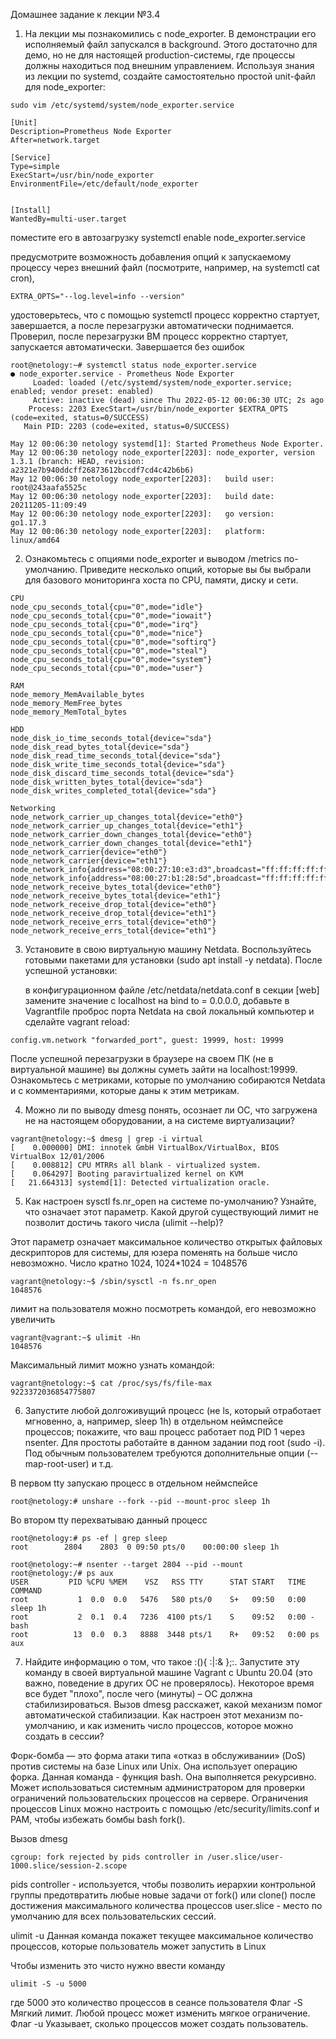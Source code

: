 Домашнее задание к лекции №3.4

1. На лекции мы познакомились с node_exporter. В демонстрации его исполняемый файл запускался в background. Этого достаточно для демо, но не для настоящей production-системы, где процессы должны находиться под внешним управлением. Используя знания из лекции по systemd, создайте самостоятельно простой unit-файл для node_exporter:

```
sudo vim /etc/systemd/system/node_exporter.service

[Unit] 
Description=Prometheus Node Exporter 
After=network.target 

[Service] 
Type=simple 
ExecStart=/usr/bin/node_exporter
EnvironmentFile=/etc/default/node_exporter


[Install] 
WantedBy=multi-user.target
```

поместите его в автозагрузку
systemctl enable node_exporter.service

предусмотрите возможность добавления опций к запускаемому процессу через внешний файл (посмотрите, например, на systemctl cat cron),
```
EXTRA_OPTS="--log.level=info --version"
```

удостоверьтесь, что с помощью systemctl процесс корректно стартует, завершается, а после перезагрузки автоматически поднимается.
Проверил, после перезагрузки ВМ процесс корректно стартует, запускается автоматически. Завершается без ошибок
```
root@netology:~# systemctl status node_exporter.service
● node_exporter.service - Prometheus Node Exporter
     Loaded: loaded (/etc/systemd/system/node_exporter.service; enabled; vendor preset: enabled)
     Active: inactive (dead) since Thu 2022-05-12 00:06:30 UTC; 2s ago
    Process: 2203 ExecStart=/usr/bin/node_exporter $EXTRA_OPTS (code=exited, status=0/SUCCESS)
   Main PID: 2203 (code=exited, status=0/SUCCESS)

May 12 00:06:30 netology systemd[1]: Started Prometheus Node Exporter.
May 12 00:06:30 netology node_exporter[2203]: node_exporter, version 1.3.1 (branch: HEAD, revision: a2321e7b940ddcff26873612bccdf7cd4c42b6b6)
May 12 00:06:30 netology node_exporter[2203]:   build user:       root@243aafa5525c
May 12 00:06:30 netology node_exporter[2203]:   build date:       20211205-11:09:49
May 12 00:06:30 netology node_exporter[2203]:   go version:       go1.17.3
May 12 00:06:30 netology node_exporter[2203]:   platform:         linux/amd64
```

2. Ознакомьтесь с опциями node_exporter и выводом /metrics по-умолчанию. Приведите несколько опций, которые вы бы выбрали для базового мониторинга хоста по CPU, памяти, диску и сети.
```
CPU 
node_cpu_seconds_total{cpu="0",mode="idle"} 
node_cpu_seconds_total{cpu="0",mode="iowait"}  
node_cpu_seconds_total{cpu="0",mode="irq"} 
node_cpu_seconds_total{cpu="0",mode="nice"} 
node_cpu_seconds_total{cpu="0",mode="softirq"} 
node_cpu_seconds_total{cpu="0",mode="steal"} 
node_cpu_seconds_total{cpu="0",mode="system"} 
node_cpu_seconds_total{cpu="0",mode="user"}  
   
RAM
node_memory_MemAvailable_bytes
node_memory_MemFree_bytes
node_memory_MemTotal_bytes

HDD
node_disk_io_time_seconds_total{device="sda"} 
node_disk_read_bytes_total{device="sda"} 
node_disk_read_time_seconds_total{device="sda"} 
node_disk_write_time_seconds_total{device="sda"}
node_disk_discard_time_seconds_total{device="sda"}
node_disk_written_bytes_total{device="sda"}
node_disk_writes_completed_total{device="sda"}

Networking
node_network_carrier_up_changes_total{device="eth0"} 
node_network_carrier_up_changes_total{device="eth1"}
node_network_carrier_down_changes_total{device="eth0"} 
node_network_carrier_down_changes_total{device="eth1"}
node_network_carrier{device="eth0"} 
node_network_carrier{device="eth1"}
node_network_info{address="08:00:27:10:e3:d3",broadcast="ff:ff:ff:ff:ff:ff",device="eth1",duplex="full",ifalias="",operstate="up"} 
node_network_info{address="08:00:27:b1:28:5d",broadcast="ff:ff:ff:ff:ff:ff",device="eth0",duplex="full",ifalias="",operstate="up"}
node_network_receive_bytes_total{device="eth0"} 
node_network_receive_bytes_total{device="eth1"}
node_network_receive_drop_total{device="eth0"} 
node_network_receive_drop_total{device="eth1"}
node_network_receive_errs_total{device="eth0"} 
node_network_receive_errs_total{device="eth1"}
```


3. Установите в свою виртуальную машину Netdata. Воспользуйтесь готовыми пакетами для установки (sudo apt install -y netdata). После успешной установки:

	в конфигурационном файле /etc/netdata/netdata.conf в секции [web] замените значение с localhost на bind to = 0.0.0.0,
	добавьте в Vagrantfile проброс порта Netdata на свой локальный компьютер и сделайте vagrant reload:
```
config.vm.network "forwarded_port", guest: 19999, host: 19999
```

После успешной перезагрузки в браузере на своем ПК (не в виртуальной машине) вы должны суметь зайти на localhost:19999. Ознакомьтесь с метриками, которые по умолчанию собираются Netdata и с комментариями, которые даны к этим метрикам.

4. Можно ли по выводу dmesg понять, осознает ли ОС, что загружена не на настоящем оборудовании, а на системе виртуализации?

```
vagrant@netology:~$ dmesg | grep -i virtual
[    0.000000] DMI: innotek GmbH VirtualBox/VirtualBox, BIOS VirtualBox 12/01/2006
[    0.008812] CPU MTRRs all blank - virtualized system.
[    0.064297] Booting paravirtualized kernel on KVM
[   21.664313] systemd[1]: Detected virtualization oracle.
```

5. Как настроен sysctl fs.nr_open на системе по-умолчанию? Узнайте, что означает этот параметр. Какой другой существующий лимит не позволит достичь такого числа (ulimit --help)?

Этот параметр означает максимальное количество открытых файловых дескрипторов для системы, для юзера поменять на больше число невозможно. Число кратно 1024, 1024*1024 = 1048576
```
vagrant@netology:~$ /sbin/sysctl -n fs.nr_open
1048576
```

лимит на пользователя можно посмотреть командой, его невозможно увеличить
```
vagrant@vagrant:~$ ulimit -Hn
1048576
```

Максимальный лимит можно узнать командой:
```
vagrant@netology:~$ cat /proc/sys/fs/file-max
9223372036854775807
```

6. Запустите любой долгоживущий процесс (не ls, который отработает мгновенно, а, например, sleep 1h) в отдельном неймспейсе процессов; покажите, что ваш процесс работает под PID 1 через nsenter. Для простоты работайте в данном задании под root (sudo -i). Под обычным пользователем требуются дополнительные опции (--map-root-user) и т.д.

В первом tty запускаю процесс  в отдельном неймспейсе
```
root@netology:# unshare --fork --pid --mount-proc sleep 1h
```

Во втором tty перехватываю данный процесс
```
root@netology:# ps -ef | grep sleep 
root        2804    2803  0 09:50 pts/0    00:00:00 sleep 1h

root@netology:~# nsenter --target 2804 --pid --mount 
root@netology:/# ps aux 
USER         PID %CPU %MEM    VSZ   RSS TTY      STAT START   TIME COMMAND 
root           1  0.0  0.0   5476   580 pts/0    S+   09:50   0:00 sleep 1h 
root           2  0.1  0.4   7236  4100 pts/1    S    09:52   0:00 -bash 
root          13  0.0  0.3   8888  3448 pts/1    R+   09:52   0:00 ps aux
```

7. Найдите информацию о том, что такое :(){ :|:& };:. Запустите эту команду в своей виртуальной машине Vagrant с Ubuntu 20.04 (это важно, поведение в других ОС не проверялось). Некоторое время все будет "плохо", после чего (минуты) – ОС должна стабилизироваться. Вызов dmesg расскажет, какой механизм помог автоматической стабилизации. Как настроен этот механизм по-умолчанию, и как изменить число процессов, которое можно создать в сессии?

Форк-бомба — это форма атаки типа «отказ в обслуживании» (DoS) против системы на базе Linux или Unix. Она использует операцию форка.
Данная команда -  функция bash. Она выполняется рекурсивно. Может использоваться системным администратором для проверки ограничений пользовательских процессов на сервере. Ограничения процессов Linux можно настроить с помощью /etc/security/limits.conf и PAM, чтобы избежать бомбы bash fork().

Вызов dmesg
```
cgroup: fork rejected by pids controller in /user.slice/user-1000.slice/session-2.scope
```

pids controller - используется, чтобы позволить иерархии контрольной группы предотвратить любые новые задачи от fork() или clone() после достижения максимального количества процессов
user.slice - место по умолчанию для всех пользовательских сессий. 

ulimit -u    Данная команда покажет текущее максимальное количество процессов, которые пользователь может запустить в Linux

Чтобы изменить это чисто нужно ввести команду 
```
ulimit -S -u 5000
```

где 5000 это количество процессов в сеансе пользователя
Флаг -S     Мягкий лимит. Любой процесс может изменить мягкое ограничение.
Флаг -u    Указывает, сколько процессов может создать пользователь.
